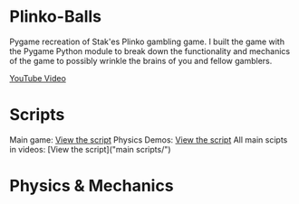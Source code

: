 # Plinko-Balls
Pygame recreation of Stak'es Plinko gambling game. I built the game with the Pygame Python module to break down the functionality and mechanics of the game to possibly wrinkle the brains of you and fellow gamblers.

[YouTube Video](https://www.youtube.com/watch?v=E59LsTyOdmo)

# Scripts
Main game: [View the script](plinko_balls.py)
Physics Demos: [View the script](demos/)
All main scipts in videos: [View the script]("main scripts/")

# Physics & Mechanics
